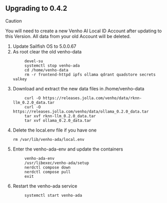 ## Upgrading to 0.4.2

>[!CAUTION]
>
>You will need to create a new Venho AI Local ID Account after updating to this Version. All data from your old Account will be deleted.

1. Update Sailfish OS to 5.0.0.67
2. As root clear the old venho-data
   ```
        devel-su
        systemctl stop venho-ada
        cd /home/venho-data
        rm -r frontend-httpd ipfs ollama qdrant quadstore secrets valkey
   ```
3. Download and extract the new data files in /home/venho-data
   ```
        curl -O https://releases.jolla.com/venho/data/rknn-llm_0.2.0_data.tar
        curl -O https://releases.jolla.com/venho/data/ollama_0.2.0_data.tar
        tar xvf rknn-llm_0.2.0_data.tar
        tar xvf ollama_0.2.0_data.tar
   ```
4. Delete the local.env file if you have one
   ```
   rm /var/lib/venho-ada/local.env
   ```
5. Enter the venho-ada-env and update the containers
   ```
        venho-ada-env
        /usr/libexec/venho-ada/setup
        nerdctl compose down
        nerdctl compose pull
        exit
   ```
6. Restart the venho-ada service
   ```
        systemctl start venho-ada
   ```
